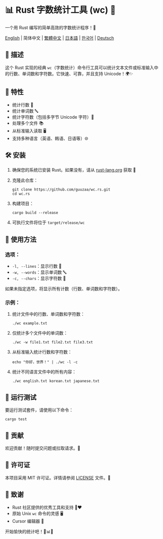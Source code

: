 # 📊 Rust 字数统计工具 (wc) 🦀

一个用 Rust 编写的简单高效的字数统计程序！🚀

[English](../README.md) | 简体中文 | [繁體中文](README-zh-TW.md) | [日本語](README-ja-JP.md) | [한국어](README-ko-KR.md) | [Deutsch](README-de-DE.md)
## 📝 描述

这个 Rust 实现的经典 `wc`（字数统计）命令行工具可以统计文本文件或标准输入中的行数、单词数和字符数。它快速、可靠，并且支持 Unicode！🌍✨

## 🎯 特性

- 统计行数 📏
- 统计单词数 🔤
- 统计字符数（包括多字节 Unicode 字符）🔡
- 处理多个文件 📚
- 从标准输入读取 🖥️
- 支持多种语言（英语、韩语、日语等）🌐

## 🛠️ 安装

1. 确保您的系统已安装 Rust。如果没有，请从 [rust-lang.org](https://www.rust-lang.org/tools/install) 获取 🦀

2. 克隆此仓库：
   ```
   git clone https://github.com/guuzaa/wc.rs.git
   cd wc.rs
   ```

3. 构建项目：
   ```
   cargo build --release
   ```

4. 可执行文件将位于 `target/release/wc`

## 🚀 使用方法

### 选项：

- `-l, --lines`：显示行数 📏
- `-w, --words`：显示单词数 🔤
- `-c, --chars`：显示字符数 🔡

如果未指定选项，将显示所有计数（行数、单词数和字符数）。

### 示例：

1. 统计文件中的行数、单词数和字符数：
   ```
   ./wc example.txt
   ```

2. 仅统计多个文件中的单词数：
   ```
   ./wc -w file1.txt file2.txt file3.txt
   ```

3. 从标准输入统计行数和字符数：
   ```
   echo "你好，世界！" | ./wc -l -c
   ```

4. 统计不同语言文件中的所有内容：
   ```
   ./wc english.txt korean.txt japanese.txt
   ```

## 🧪 运行测试

要运行测试套件，请使用以下命令：
```
cargo test
```


## 🤝 贡献

欢迎贡献！随时提交问题或拉取请求。🎉

## 📜 许可证

本项目采用 MIT 许可证。详情请参阅 [LICENSE](../LICENSE) 文件。📄

## 🙏 致谢

- Rust 社区提供的优秀工具和支持 🦀❤️
- 原始 Unix `wc` 命令的灵感 🖥️
- Cursor 编辑器 🤖

开始愉快的统计吧！🎉📊🚀